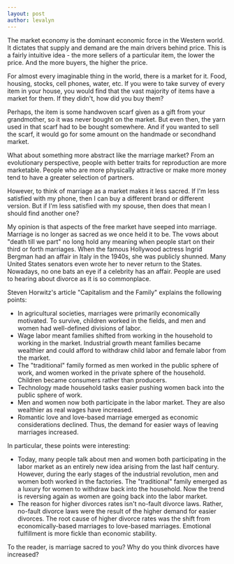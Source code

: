 ```yaml
---
layout: post
author: levalyn
---
```

The market economy is the dominant economic force in the Western world. It dictates that supply and demand are the main drivers behind price. This is a fairly intuitive idea - the more sellers of a particular item, the lower the price. And the more buyers, the higher the price.

For almost every imaginable thing in the world, there is a market for it. Food, housing, stocks, cell phones, water, etc. If you were to take survey of every item in your house, you would find that the vast majority of items have a market for them. If they didn't, how did you buy them?

Perhaps, the item is some handwoven scarf given as a gift from your grandmother, so it was never bought on the market. But even then, the yarn used in that scarf had to be bought somewhere. And if you wanted to sell the scarf, it would go for some amount on the handmade or secondhand market.

What about something more abstract like the marriage market? From an evolutionary perspective, people with better traits for reproduction are more marketable. People who are more physically attractive or make more money tend to have a greater selection of partners. 

However, to think of marriage as a market makes it less sacred. If I'm less satisfied with my phone, then I can buy a different brand or different version. But if I'm less satisfied with my spouse, then does that mean I should find another one?

My opinion is that aspects of the free market have seeped into marriage. Marriage is no longer as sacred as we once held it to be. The vows about "death till we part" no long hold any meaning when people start on their third or forth marriages. When the famous Hollywood actress Ingrid Bergman had an affair in Italy in the 1940s, she was publicly shunned. Many United States senators even wrote her to never return to the States. Nowadays, no one bats an eye if a celebrity has an affair. People are used to hearing about divorce as it is so commonplace.

Steven Horwitz's article "Capitalism and the Family" explains the following points:

- In agricultural societies, marriages were primarily economically motivated. To survive, children worked in the fields, and men and women had well-defined divisions of labor.
- Wage labor meant families shifted from working in the household to working in the market. Industrial growth meant families became wealthier and could afford to withdraw child labor and female labor from the market.
- The "traditional" family formed as men worked in the public sphere of work, and women worked in the private sphere of the household. Children became consumers rather than producers.
- Technology made household tasks easier pushing women back into the public sphere of work.
- Men and women now both participate in the labor market. They are also wealthier as real wages have increased.
- Romantic love and love-based marriage emerged as economic considerations declined. Thus, the demand for easier ways of leaving marriages increased.

In particular, these points were interesting:

- Today, many people talk about men and women both participating in the labor market as an entirely new idea arising from the last half century. However, during the early stages of the industrial revolution, men and women both worked in the factories. The "traditional" family emerged as a luxury for women to withdraw back into the household. Now the trend is reversing again as women are going back into the labor market.
- The reason for higher divorces rates isn't no-fault divorce laws. Rather, no-fault divorce laws were the result of the higher demand for easier divorces. The root cause of higher divorce rates was the shift from economically-based marriages to love-based marriages. Emotional fulfillment is more fickle than economic stability.

To the reader, is marriage sacred to you? Why do you think divorces have increased?
